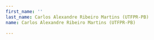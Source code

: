 ```yaml
---
first_name: ''
last_name: Carlos Alexandre Ribeiro Martins (UTFPR-PB)
name: Carlos Alexandre Ribeiro Martins (UTFPR-PB)

---
```


